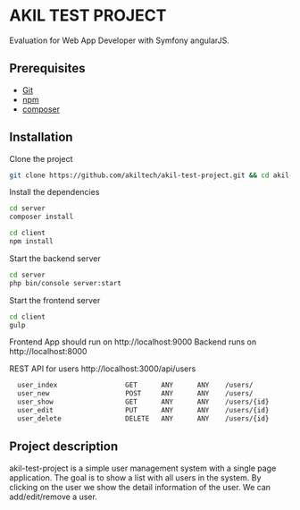AKIL TEST PROJECT
===============

Evaluation for Web App Developer with Symfony angularJS.

Prerequisites
-------------

* [Git](http://git-scm.com/)
* [npm](https://www.npmjs.org/)
* [composer](https://getcomposer.org/)

Installation
------------

Clone the project

```bash
git clone https://github.com/akiltech/akil-test-project.git && cd akil-test-project/
```

Install the dependencies

```bash
cd server
composer install
```

```bash
cd client
npm install
```

Start the backend server

```bash
cd server
php bin/console server:start
```

Start the frontend server

```bash
cd client
gulp
```

Frontend App should run on http://localhost:9000
Backend runs on http://localhost:8000

REST API for users
http://localhost:3000/api/users

```bash
  user_index                 GET      ANY      ANY    /users/
  user_new                   POST     ANY      ANY    /users/
  user_show                  GET      ANY      ANY    /users/{id}
  user_edit                  PUT      ANY      ANY    /users/{id}
  user_delete                DELETE   ANY      ANY    /users/{id}
```

Project description
-------------------

akil-test-project is a simple user management system with a single page application.
The goal is to show a list with all users in the system.
By clicking on the user we show the detail information of the user.
We can add/edit/remove a user.



